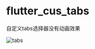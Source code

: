 # flutter_cus_tabs
自定义tabs选择器没有动画效果

![tabs](https://github.com/user-attachments/assets/df04d829-7a2e-47ac-bd31-27438d85dd31)
